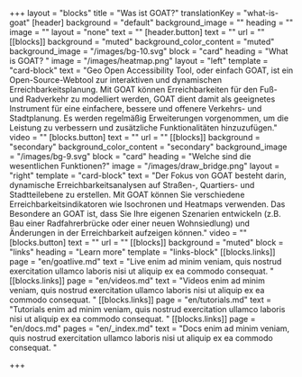 +++
layout = "blocks"
title = "Was ist GOAT?"
translationKey = "what-is-goat"
[header]
background = "default"
background_image = ""
heading = ""
image = ""
layout = "none"
text = ""
[header.button]
text = ""
url = ""
[[blocks]]
background = "muted"
background_color_content = "muted"
background_image = "/images/bg-10.svg"
block = "card"
heading = "What is GOAT? "
image = "/images/heatmap.png"
layout = "left"
template = "card-block"
text = "Geo Open Accessibility Tool, oder einfach GOAT, ist ein Open-Source-Webtool zur interaktiven und dynamischen Erreichbarkeitsplanung. Mit GOAT können Erreichbarkeiten für den Fuß- und Radverkehr zu modelliert werden, GOAT dient damit als geeignetes Instrument für eine einfachere, bessere und offenere Verkehrs- und Stadtplanung. Es werden regelmäßig Erweiterungen vorgenommen, um die Leistung zu verbessern und zusätzliche Funktionalitäten hinzuzufügen."
video = ""
[blocks.button]
text = ""
url = ""
[[blocks]]
background = "secondary"
background_color_content = "secondary"
background_image = "/images/bg-9.svg"
block = "card"
heading = "Welche sind die wesentlichen Funktionen?"
image = "/images/draw_bridge.png"
layout = "right"
template = "card-block"
text = "Der Fokus von GOAT besteht darin, dynamische Erreichbarkeitsanalysen auf Straßen-, Quartiers- und Stadtteilebene zu erstellen. Mit GOAT können Sie verschiedene Erreichbarkeitsindikatoren wie Isochronen und Heatmaps verwenden. Das Besondere an GOAT ist, dass Sie Ihre eigenen Szenarien entwickeln (z.B. Bau einer Radfahrerbrücke oder einer neuen Wohnsiedlung) und Änderungen in der Erreichbarkeit aufzeigen können."
video = ""
[blocks.button]
text = ""
url = ""
[[blocks]]
background = "muted"
block = "links"
heading = "Learn more"
template = "links-block"
[[blocks.links]]
page = "en/goatlive.md"
text = "Live enim ad minim veniam, quis nostrud exercitation ullamco laboris nisi ut aliquip ex ea commodo consequat. "
[[blocks.links]]
page = "en/videos.md"
text = "Videos enim ad minim veniam, quis nostrud exercitation ullamco laboris nisi ut aliquip ex ea commodo consequat. "
[[blocks.links]]
page = "en/tutorials.md"
text = "Tutorials enim ad minim veniam, quis nostrud exercitation ullamco laboris nisi ut aliquip ex ea commodo consequat. "
[[blocks.links]]
page = "en/docs.md"
pages = "en/_index.md"
text = "Docs enim ad minim veniam, quis nostrud exercitation ullamco laboris nisi ut aliquip ex ea commodo consequat. "

+++
